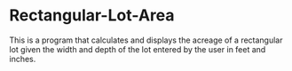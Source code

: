 # Rectangular-Lot-Area
This is a program that calculates and displays the acreage of a rectangular lot given the width and depth of the lot entered by the user in feet and inches. 
